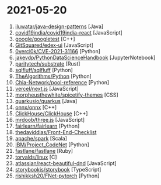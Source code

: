 # 2021-05-20

1. [iluwatar/java-design-patterns](https://github.com/iluwatar/java-design-patterns "Design patterns implemented in Java") [Java]
2. [covid19india/covid19india-react](https://github.com/covid19india/covid19india-react "Tracking the impact of COVID-19 in India") [JavaScript]
3. [google/googletest](https://github.com/google/googletest "GoogleTest - Google Testing and Mocking Framework") [C++]
4. [GitSquared/edex-ui](https://github.com/GitSquared/edex-ui "A cross-platform, customizable science fiction terminal emulator with advanced monitoring & touchscreen support.") [JavaScript]
5. [0vercl0k/CVE-2021-31166](https://github.com/0vercl0k/CVE-2021-31166 "Proof of concept for CVE-2021-31166, a remote HTTP.sys use-after-free triggered remotely.") [Python]
6. [jakevdp/PythonDataScienceHandbook](https://github.com/jakevdp/PythonDataScienceHandbook "Python Data Science Handbook: full text in Jupyter Notebooks") [JupyterNotebook]
7. [paritytech/substrate](https://github.com/paritytech/substrate "Substrate: The platform for blockchain innovators") [Rust]
8. [sqlfluff/sqlfluff](https://github.com/sqlfluff/sqlfluff "A SQL linter and auto-formatter for Humans") [Python]
9. [TheAlgorithms/Python](https://github.com/TheAlgorithms/Python "All Algorithms implemented in Python") [Python]
10. [Chia-Network/pool-reference](https://github.com/Chia-Network/pool-reference "") [Python]
11. [vercel/next.js](https://github.com/vercel/next.js "The React Framework") [JavaScript]
12. [morpheusthewhite/spicetify-themes](https://github.com/morpheusthewhite/spicetify-themes "A community-driven collection of themes for customizing Spotify through Spicetify (https://github.com/khanhas/spicetify-cli)") [CSS]
13. [quarkusio/quarkus](https://github.com/quarkusio/quarkus "Quarkus: Supersonic Subatomic Java.") [Java]
14. [onnx/onnx](https://github.com/onnx/onnx "Open standard for machine learning interoperability") [C++]
15. [ClickHouse/ClickHouse](https://github.com/ClickHouse/ClickHouse "ClickHouse® is a free analytics DBMS for big data") [C++]
16. [mrdoob/three.js](https://github.com/mrdoob/three.js "JavaScript 3D Library.") [JavaScript]
17. [fairlearn/fairlearn](https://github.com/fairlearn/fairlearn "A Python package to assess and improve fairness of machine learning models.") [Python]
18. [thedaviddias/Front-End-Checklist](https://github.com/thedaviddias/Front-End-Checklist "🗂 The perfect Front-End Checklist for modern websites and meticulous developers") 
19. [apache/spark](https://github.com/apache/spark "Apache Spark - A unified analytics engine for large-scale data processing") [Scala]
20. [IBM/Project_CodeNet](https://github.com/IBM/Project_CodeNet "This repository is to support contributions for tools for the Project CodeNet dataset hosted in DAX") [Python]
21. [fastlane/fastlane](https://github.com/fastlane/fastlane "🚀 The easiest way to automate building and releasing your iOS and Android apps") [Ruby]
22. [torvalds/linux](https://github.com/torvalds/linux "Linux kernel source tree") [C]
23. [atlassian/react-beautiful-dnd](https://github.com/atlassian/react-beautiful-dnd "Beautiful and accessible drag and drop for lists with React") [JavaScript]
24. [storybookjs/storybook](https://github.com/storybookjs/storybook "📓 The UI component explorer. Develop, document, & test React, Vue, Angular, Web Components, Ember, Svelte & more!") [TypeScript]
25. [rishikksh20/FNet-pytorch](https://github.com/rishikksh20/FNet-pytorch "Unofficial implementation of Google's FNet: Mixing Tokens with Fourier Transforms") [Python]
